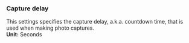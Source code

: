 ### Capture delay
This settings specifies the capture delay, a.k.a. countdown time, that is used when making photo captures.  
**Unit:** Seconds